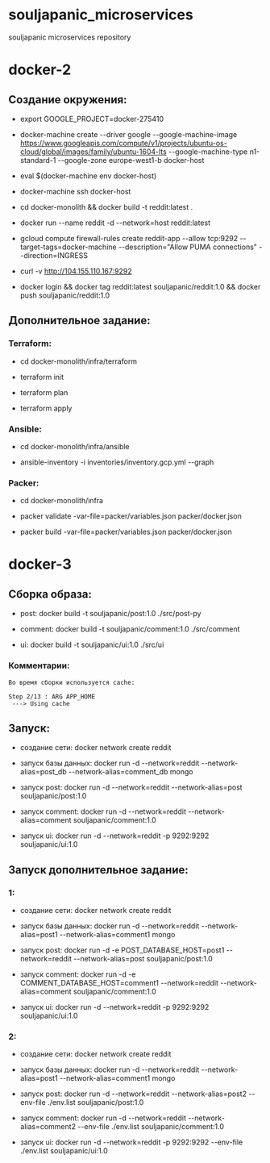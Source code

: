 # souljapanic_microservices
souljapanic microservices repository

# docker-2

## Создание окружения:

* export GOOGLE_PROJECT=docker-275410

* docker-machine create --driver google --google-machine-image https://www.googleapis.com/compute/v1/projects/ubuntu-os-cloud/global/images/family/ubuntu-1604-lts --google-machine-type n1-standard-1 --google-zone europe-west1-b docker-host

* eval $(docker-machine env docker-host)

* docker-machine ssh docker-host

* cd docker-monolith && docker build -t reddit:latest .

* docker run --name reddit -d --network=host reddit:latest

* gcloud compute firewall-rules create reddit-app --allow tcp:9292 --target-tags=docker-machine --description="Allow PUMA connections" --direction=INGRESS

* curl -v http://104.155.110.167:9292

* docker login && docker tag reddit:latest souljapanic/reddit:1.0 && docker push souljapanic/reddit:1.0

## Дополнительное задание:

### Terraform:

* cd docker-monolith/infra/terraform

* terraform init

* terraform plan

* terraform apply

### Ansible:

* cd docker-monolith/infra/ansible

* ansible-inventory -i inventories/inventory.gcp.yml --graph

### Packer:

* cd docker-monolith/infra

* packer validate -var-file=packer/variables.json packer/docker.json

* packer build -var-file=packer/variables.json packer/docker.json

# docker-3

## Сборка образа:

* post: docker build -t souljapanic/post:1.0 ./src/post-py

* comment: docker build -t souljapanic/comment:1.0 ./src/comment

* ui: docker build -t souljapanic/ui:1.0 ./src/ui

### Комментарии:

```
Во время сборки используется cache:

Step 2/13 : ARG APP_HOME
 ---> Using cache
```

## Запуск:

* создание сети: docker network create reddit

* запуск базы данных: docker run -d --network=reddit --network-alias=post_db --network-alias=comment_db mongo

* запуск post: docker run -d --network=reddit --network-alias=post souljapanic/post:1.0

* запуск comment: docker run -d --network=reddit --network-alias=comment souljapanic/comment:1.0

* запуск ui: docker run -d --network=reddit -p 9292:9292 souljapanic/ui:1.0

## Запуск дополнительное задание:

### 1:

* создание сети: docker network create reddit

* запуск базы данных: docker run -d --network=reddit --network-alias=post1 --network-alias=comment1 mongo

* запуск post: docker run -d -e POST_DATABASE_HOST=post1 --network=reddit --network-alias=post souljapanic/post:1.0

* запуск comment: docker run -d -e COMMENT_DATABASE_HOST=comment1 --network=reddit --network-alias=comment souljapanic/comment:1.0

* запуск ui: docker run -d --network=reddit -p 9292:9292 souljapanic/ui:1.0

### 2:

* создание сети: docker network create reddit

* запуск базы данных: docker run -d --network=reddit --network-alias=post1 --network-alias=comment1 mongo

* запуск post: docker run -d --network=reddit --network-alias=post2 --env-file ./env.list souljapanic/post:1.0

* запуск comment: docker run -d --network=reddit --network-alias=comment2 --env-file ./env.list souljapanic/comment:1.0

* запуск ui: docker run -d --network=reddit -p 9292:9292 --env-file ./env.list souljapanic/ui:1.0
